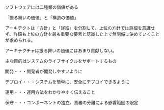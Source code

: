 ソフトウェアには二種類の価値がある

「振る舞いの価値」と「構造の価値」

アーキテクトは「方針」と「詳細」を分割して、上位の方針では詳細を意識せず、詳細も上位の方針を最も重要な要素と認識した上で無関係に決めていくことが求められる。

アーキテクチャは振る舞いの価値にはあまり貢献しない。

主な目的はシステムのライフサイクルをサポートするもの

開発・・・開発者が開発しやすいように

デプロイ・・・システムを簡単に、安全にデプロイできるように

運用・・・運用方法をわかりやすく伝えること

保守・・・コンポーネントの独立、責務の分離による影響範囲の限定